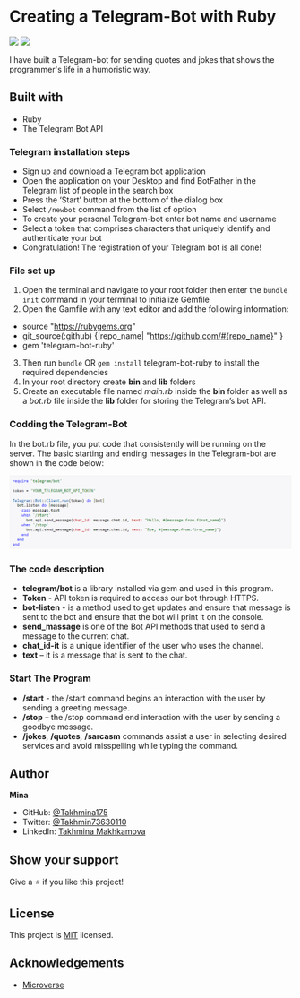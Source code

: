 # Creating a Telegram-Bot with Ruby
![](https://img.shields.io/badge/Microverse-blueviolet)
![](https://img.shields.io/badge/Ruby-red)

I have built a Telegram-bot for sending quotes and jokes that shows the programmer's life in a humoristic way.

## Built with
* Ruby
* The Telegram Bot API

### Telegram installation steps
* Sign up and download a Telegram bot application
* Open the application on your Desktop and find BotFather in the Telegram list of   people in the search box
* Press the ‘Start’ button at the bottom of the dialog box
* Select `/newbot` command from the list of option
* To create your personal Telegram-bot enter bot name and username
* Select a token that comprises characters that uniquely identify and authenticate your bot
* Congratulation! The registration of your Telegram bot is all done!

### File set up
1. Open the terminal and navigate to your root folder then enter the `bundle init` command in your terminal to initialize Gemfile
2. Open the Gamfile with any text editor and add the following information:

- source "https://rubygems.org"
- git_source(:github) {|repo_name| "https://github.com/#{repo_name}" }
- gem 'telegram-bot-ruby'

3. Then run `bundle` OR `gem install` telegram-bot-ruby to install the required dependencies
4. In your root directory create **bin** and **lib** folders 
5. Create an executable file named *main.rb* inside the **bin** folder as well as a *bot.rb* file inside the **lib** folder for storing the Telegram’s bot API. 

### Codding the Telegram-Bot
In the bot.rb file, you put code that consistently will be running on the server.
The basic starting and ending messages in the Telegram-bot are shown in the code below:

![Example](code.png)

### The code description
- **telegram/bot** is a library installed via gem and used in this program.
- **Token** - API token is required to access our bot through HTTPS. 
- **bot-listen** - is a method used to get updates and ensure that message is sent to the bot and ensure that the bot will print it on the console.
- **send_massage** is one of the Bot API methods that used to send a message to the current chat.
- **chat_id-it** is a unique identifier of the user who uses the channel.
- **text** – it is a message that is sent to the chat.

### Start The Program
- **/start** - the /start command begins an interaction with the user by sending a greeting message. 
- **/stop** – the /stop command end interaction with the user by sending a goodbye message.
- **/jokes**, **/quotes**, **/sarcasm** commands assist a user in selecting desired services and avoid misspelling while typing the command.

## Author

**Mina**

- GitHub: [@Takhmina175](https://github.com/Takhmina175)
- Twitter: [@Takhmin73630110](https://twitter.com/Takhmin73630110)
- LinkedIn: [Takhmina Makhkamova](https://www.linkedin.com/in/takhmina-makhkamova-7628136b/)

## Show your support

Give a ⭐️ if you like this project!

## License

This project is [MIT](./LICENSE) licensed.

## Acknowledgements

- [Microverse](https://microverse.org)
